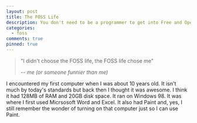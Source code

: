 ```yaml
---
layout: post
title: The FOSS Life
description: You don't need to be a programmer to get into Free and Open-Source Software (FOSS) and you don't need to give up a lot of functionalites when switching from Windows/macOS to GNU/Linux.
categories:
  - foss
comments: true
pinned: true
---
```

> "I didn't choose the FOSS life, the FOSS life chose me"
>
> -- <cite>me (or someone funnier than me)</cite>

I encountered my first computer when I was about 10 years old. It isn't much by today's standards but back then I thought it was awesome. I think it had 128MB of RAM and 20GB disk space. It ran on Windows 98. It was where I first used Micrsosoft Word and Excel. It also had Paint and, yes, I still remember the wonder of turning on that computer just so I can use Paint.

